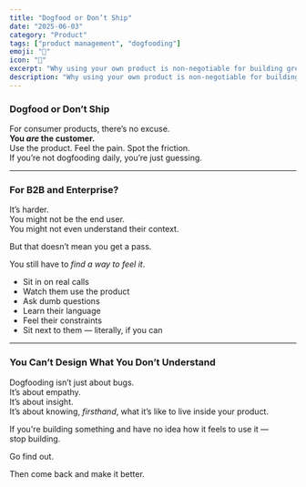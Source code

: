 ```yaml
---
title: "Dogfood or Don’t Ship"
date: "2025-06-03"
category: "Product"
tags: ["product management", "dogfooding"]
emoji: "🌭"
icon: "🌭"
excerpt: "Why using your own product is non-negotiable for building great software."
description: "Why using your own product is non-negotiable for building great software."
---
```


### Dogfood or Don’t Ship

For consumer products, there’s no excuse.  
**You *are* the customer.**  
Use the product. Feel the pain. Spot the friction.  
If you’re not dogfooding daily, you’re just guessing.

---

### For B2B and Enterprise?

It’s harder.  
You might not be the end user.  
You might not even understand their context.

But that doesn’t mean you get a pass.

You still have to *find a way to feel it*.

- Sit in on real calls  
- Watch them use the product  
- Ask dumb questions  
- Learn their language  
- Feel their constraints  
- Sit next to them — literally, if you can

---

### You Can’t Design What You Don’t Understand

Dogfooding isn’t just about bugs.  
It’s about empathy.  
It’s about insight.  
It’s about knowing, *firsthand*, what it’s like to live inside your product.

If you're building something and have no idea how it feels to use it —  
stop building.

Go find out.

Then come back and make it better.
